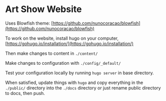 ﻿# Art Show Website

Uses Blowfish theme: [https://github.com/nunocoracao/blowfish](https://github.com/nunocoracao/blowfish)

To work on the website, install hugo on your computer, [https://gohugo.io/installation/](https://gohugo.io/installation/)

Then make changes to content in `./content/`

Make changes to configuration with `./config/_default/`

Test your configuration locally by running `hugo server` in base directory.

When satisfied, update things with `hugo` and copy everything in the `./public/` directory into the `./docs` directory or just rename public directory to docs, then push.
